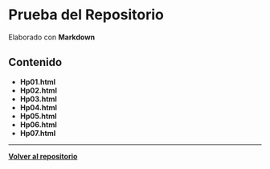 # Prueba del Repositorio

Elaborado con **Markdown** 

## Contenido
- **Hp01.html**
- **Hp02.html**
- **Hp03.html**
- **Hp04.html**
- **Hp05.html**
- **Hp06.html**
- **Hp07.html**


---


**[Volver al repositorio](https://github.com/IsmaVargass/PruebaRepositorio.git)**

